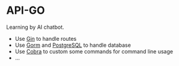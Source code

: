 # API-GO

Learning by AI chatbot.

- Use [Gin](https://github.com/gin-gonic/gin) to handle routes
- Use [Gorm](https://github.com/go-gorm/gorm) and [PostgreSQL](https://www.postgresql.org/) to handle database
- Use [Cobra](https://github.com/spf13/cobra) to custom some commands for command line usage
- ...